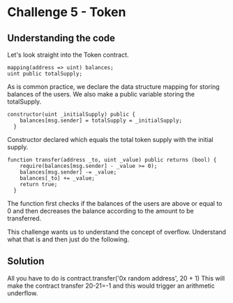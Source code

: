 # Challenge 5 - Token 

## Understanding the code

Let's look straight into the Token contract.

```solidity
mapping(address => uint) balances;
uint public totalSupply;
```

As is common practice, we declare the data structure mapping for storing balances of the users. We also make a public variable storing the totalSupply.

```solidity
constructor(uint _initialSupply) public {
    balances[msg.sender] = totalSupply = _initialSupply;
  }
```

Constructor declared which equals the total token supply with the initial supply.

```solidity
function transfer(address _to, uint _value) public returns (bool) {
    require(balances[msg.sender] - _value >= 0);
    balances[msg.sender] -= _value;
    balances[_to] += _value;
    return true;
  }
```

The function first checks if the balances of the users are above or equal to 0 and then decreases the balance according to the amount to be transferred.

This challenge wants us to understand the concept of overflow. Understand what that is and then just do the following.

## Solution
All you have to do is contract.transfer('0x random address', 20 + 1)
This will make the contract transfer 20-21=-1 and this would trigger an arithmetic underflow.
